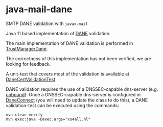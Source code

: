 # java-mail-dane

SMTP DANE validation with `javax.mail`

Java 11 based implementation of [DANE](https://en.wikipedia.org/wiki/DNS-based_Authentication_of_Named_Entities) validation.

The main implementation of DANE validation is performed in [TrustManagerDane](./src/main/java/com/enovationgroup/dane/smtp/TrustManagerDane.java).

The correctness of this implementation has not been verified, we are looking for feedback.

A unit-test that covers most of the validation is available at [DaneCertValidationTest](./src/test/java/com/enovationgroup/dane/smtp/DaneCertValidationTest.java)

DANE validation requires the use of a DNSSEC-capable dns-server (e.g. [unbound](https://nlnetlabs.nl/projects/unbound/about/)).
Once a DNSSEC-capable dns-server is configured in [DaneConnect](./src/main/java/com/enovationgroup/dane/DaneConnect.java)
(you will need to update the class to do this), a DANE validation-test can be executed using the commands:

    mvn clean verify
    mvn exec:java -Dexec.args="xs4all.nl"
	